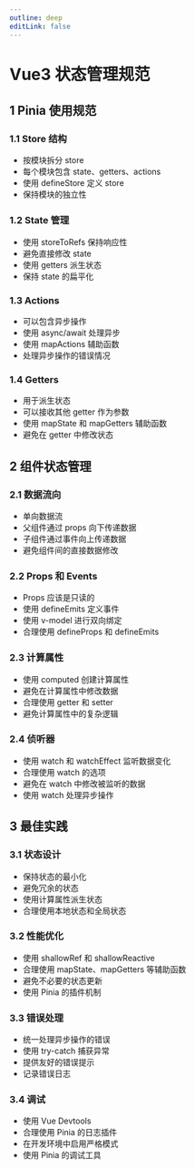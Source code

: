 ```yaml
---
outline: deep
editLink: false
---
```


# Vue3 状态管理规范

## 1 Pinia 使用规范

### 1.1 Store 结构

- 按模块拆分 store
- 每个模块包含 state、getters、actions
- 使用 defineStore 定义 store
- 保持模块的独立性

### 1.2 State 管理

- 使用 storeToRefs 保持响应性
- 避免直接修改 state
- 使用 getters 派生状态
- 保持 state 的扁平化

### 1.3 Actions

- 可以包含异步操作
- 使用 async/await 处理异步
- 使用 mapActions 辅助函数
- 处理异步操作的错误情况

### 1.4 Getters

- 用于派生状态
- 可以接收其他 getter 作为参数
- 使用 mapState 和 mapGetters 辅助函数
- 避免在 getter 中修改状态

## 2 组件状态管理

### 2.1 数据流向

- 单向数据流
- 父组件通过 props 向下传递数据
- 子组件通过事件向上传递数据
- 避免组件间的直接数据修改

### 2.2 Props 和 Events

- Props 应该是只读的
- 使用 defineEmits 定义事件
- 使用 v-model 进行双向绑定
- 合理使用 defineProps 和 defineEmits

### 2.3 计算属性

- 使用 computed 创建计算属性
- 避免在计算属性中修改数据
- 合理使用 getter 和 setter
- 避免计算属性中的复杂逻辑

### 2.4 侦听器

- 使用 watch 和 watchEffect 监听数据变化
- 合理使用 watch 的选项
- 避免在 watch 中修改被监听的数据
- 使用 watch 处理异步操作

## 3 最佳实践

### 3.1 状态设计

- 保持状态的最小化
- 避免冗余的状态
- 使用计算属性派生状态
- 合理使用本地状态和全局状态

### 3.2 性能优化

- 使用 shallowRef 和 shallowReactive
- 合理使用 mapState、mapGetters 等辅助函数
- 避免不必要的状态更新
- 使用 Pinia 的插件机制

### 3.3 错误处理

- 统一处理异步操作的错误
- 使用 try-catch 捕获异常
- 提供友好的错误提示
- 记录错误日志

### 3.4 调试

- 使用 Vue Devtools
- 合理使用 Pinia 的日志插件
- 在开发环境中启用严格模式
- 使用 Pinia 的调试工具 
